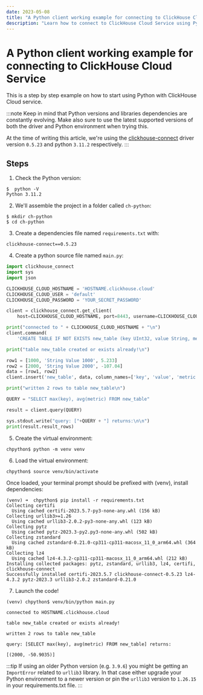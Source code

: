 ```yaml
---
date: 2023-05-08
title: "A Python client working example for connecting to ClickHouse Cloud Service"
description: "Learn how to connect to ClickHouse Cloud Service using Python with a step-by-step example using the clickhouse-connect driver."
---
```


# A Python client working example for connecting to ClickHouse Cloud Service

This is a step by step example on how to start using Python with ClickHouse Cloud service. 

<!-- truncate -->

:::note
Keep in mind that Python versions and libraries dependencies are constantly evolving. Make also sure to use the latest supported versions of both the driver and Python environment when trying this.

At the time of writing this article, we're using the [clickhouse-connect](https://github.com/ClickHouse/clickhouse-connect) driver version `0.5.23` and python `3.11.2` respectively.
:::


## Steps

1. Check the Python version:

```
$  python -V
Python 3.11.2
```

2. We'll assemble the project in a folder called `ch-python`:

```
$ mkdir ch-python
$ cd ch-python
```

3. Create a dependencies file named `requirements.txt` with:

```
clickhouse-connect==0.5.23
```

4. Create a python source file named `main.py`:

```py
import clickhouse_connect
import sys
import json

CLICKHOUSE_CLOUD_HOSTNAME = 'HOSTNAME.clickhouse.cloud'
CLICKHOUSE_CLOUD_USER = 'default'
CLICKHOUSE_CLOUD_PASSWORD = 'YOUR_SECRET_PASSWORD'

client = clickhouse_connect.get_client(
    host=CLICKHOUSE_CLOUD_HOSTNAME, port=8443, username=CLICKHOUSE_CLOUD_USER, password=CLICKHOUSE_CLOUD_PASSWORD)

print("connected to " + CLICKHOUSE_CLOUD_HOSTNAME + "\n")
client.command(
    'CREATE TABLE IF NOT EXISTS new_table (key UInt32, value String, metric Float64) ENGINE MergeTree ORDER BY key')

print("table new_table created or exists already!\n")

row1 = [1000, 'String Value 1000', 5.233]
row2 = [2000, 'String Value 2000', -107.04]
data = [row1, row2]
client.insert('new_table', data, column_names=['key', 'value', 'metric'])

print("written 2 rows to table new_table\n")

QUERY = "SELECT max(key), avg(metric) FROM new_table"

result = client.query(QUERY)

sys.stdout.write("query: ["+QUERY + "] returns:\n\n")
print(result.result_rows)
```

5. Create the virtual environment:

```
chpython$ python -m venv venv
```

6. Load the virtual environment:

```
chpython$ source venv/bin/activate
```

Once loaded, your terminal prompt should be prefixed with (venv), install dependencies:

```
(venv) ➜  chpython$ pip install -r requirements.txt
Collecting certifi
  Using cached certifi-2023.5.7-py3-none-any.whl (156 kB)
Collecting urllib3>=1.26
  Using cached urllib3-2.0.2-py3-none-any.whl (123 kB)
Collecting pytz
  Using cached pytz-2023.3-py2.py3-none-any.whl (502 kB)
Collecting zstandard
  Using cached zstandard-0.21.0-cp311-cp311-macosx_11_0_arm64.whl (364 kB)
Collecting lz4
  Using cached lz4-4.3.2-cp311-cp311-macosx_11_0_arm64.whl (212 kB)
Installing collected packages: pytz, zstandard, urllib3, lz4, certifi, clickhouse-connect
Successfully installed certifi-2023.5.7 clickhouse-connect-0.5.23 lz4-4.3.2 pytz-2023.3 urllib3-2.0.2 zstandard-0.21.0
```

7. Launch the code!

```
(venv) chpython$ venv/bin/python main.py

connected to HOSTNAME.clickhouse.cloud

table new_table created or exists already!

written 2 rows to table new_table

query: [SELECT max(key), avg(metric) FROM new_table] returns:

[(2000, -50.9035)]
```

:::tip
If using an older Python version (e.g. `3.9.6`) you might be getting an `ImportError` related to `urllib3` library.
In that case either upgrade your Python environment to a newer version or pin the `urllib3` version to `1.26.15` in your requirements.txt file.
:::
